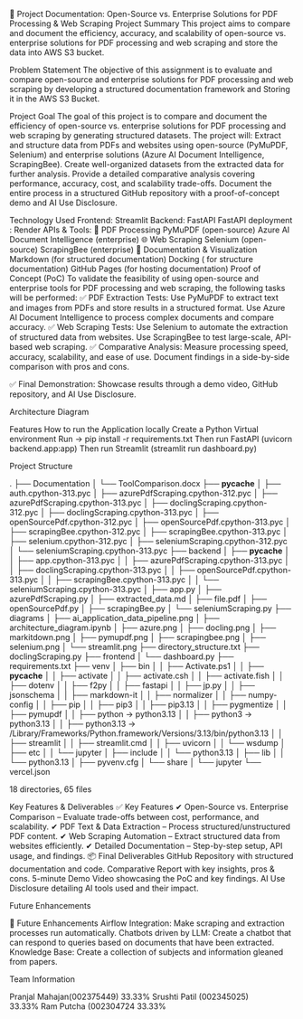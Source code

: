
📌 Project Documentation: Open-Source vs. Enterprise Solutions for PDF Processing & Web Scraping
 Project Summary
This project aims to compare and document the efficiency, accuracy, and scalability of open-source vs. enterprise solutions for PDF processing and web scraping and store the data into AWS S3 bucket.

 Problem Statement
The objective of this assignment is to evaluate and compare open-source and enterprise solutions for PDF processing and web scraping by developing a structured documentation framework and Storing it in the AWS S3 Bucket.


 Project Goal
The goal of this project is to compare and document the efficiency of open-source vs. enterprise solutions for PDF processing and web scraping by generating structured datasets. The project will:
Extract and structure data from PDFs and websites using open-source (PyMuPDF, Selenium) and enterprise solutions (Azure AI Document Intelligence, ScrapingBee).
Create well-organized datasets from the extracted data for further analysis.
Provide a detailed comparative analysis covering performance, accuracy, cost, and scalability trade-offs.
Document the entire process in a structured GitHub repository with a proof-of-concept demo and AI Use Disclosure.

Technology Used
Frontend: Streamlit
Backend: FastAPI
FastAPI  deployment : Render
APIs & Tools:
📄 PDF Processing
PyMuPDF (open-source)
Azure AI Document Intelligence (enterprise)
🌐 Web Scraping
Selenium (open-source)
ScrapingBee (enterprise)
📜 Documentation & Visualization
Markdown (for structured documentation)
Docking ( for structure documentation)
GitHub Pages (for hosting documentation)
 Proof of Concept (PoC)
To validate the feasibility of using open-source and enterprise tools for PDF processing and web scraping, the following tasks will be performed:
✅ PDF Extraction Tests:
Use PyMuPDF to extract text and images from PDFs and store results in a structured format.
Use Azure AI Document Intelligence to process complex documents and compare accuracy.
✅ Web Scraping Tests:
Use Selenium to automate the extraction of structured data from websites.
Use ScrapingBee to test large-scale, API-based web scraping.
✅ Comparative Analysis:
Measure processing speed, accuracy, scalability, and ease of use.
Document findings in a side-by-side comparison with pros and cons.

✅ Final Demonstration:
Showcase results through a demo video, GitHub repository, and AI Use Disclosure.

Architecture Diagram



Features How to run the Application locally
Create a Python Virtual environment
Run -> pip install -r requirements.txt
Then run FastAPI (uvicorn backend.app:app)
Then run Streamlit (streamlit run dashboard.py)


Project Structure

.
├── Documentation
│   └── ToolComparison.docx
├── __pycache__
│   ├── auth.cpython-313.pyc
│   ├── azurePdfScraping.cpython-312.pyc
│   ├── azurePdfScraping.cpython-313.pyc
│   ├── doclingScraping.cpython-312.pyc
│   ├── doclingScraping.cpython-313.pyc
│   ├── openSourcePdf.cpython-312.pyc
│   ├── openSourcePdf.cpython-313.pyc
│   ├── scrapingBee.cpython-312.pyc
│   ├── scrapingBee.cpython-313.pyc
│   ├── selenium.cpython-312.pyc
│   ├── seleniumScraping.cpython-312.pyc
│   └── seleniumScraping.cpython-313.pyc
├── backend
│   ├── __pycache__
│   │   ├── app.cpython-313.pyc
│   │   ├── azurePdfScraping.cpython-313.pyc
│   │   ├── doclingScraping.cpython-313.pyc
│   │   ├── openSourcePdf.cpython-313.pyc
│   │   ├── scrapingBee.cpython-313.pyc
│   │   └── seleniumScraping.cpython-313.pyc
│   ├── app.py
│   ├── azurePdfScraping.py
│   ├── extracted_data.md
│   ├── file.pdf
│   ├── openSourcePdf.py
│   ├── scrapingBee.py
│   └── seleniumScraping.py
├── diagrams
│   ├── ai_application_data_pipeline.png
│   ├── architecture_diagram.ipynb
│   ├── azure.png
│   ├── docling.png
│   ├── markitdown.png
│   ├── pymupdf.png
│   ├── scrapingbee.png
│   ├── selenium.png
│   └── streamlit.png
├── directory_structure.txt
├── doclingScraping.py
├── frontend
│   └── dashboard.py
├── requirements.txt
├── venv
│   ├── bin
│   │   ├── Activate.ps1
│   │   ├── __pycache__
│   │   ├── activate
│   │   ├── activate.csh
│   │   ├── activate.fish
│   │   ├── dotenv
│   │   ├── f2py
│   │   ├── fastapi
│   │   ├── jp.py
│   │   ├── jsonschema
│   │   ├── markdown-it
│   │   ├── normalizer
│   │   ├── numpy-config
│   │   ├── pip
│   │   ├── pip3
│   │   ├── pip3.13
│   │   ├── pygmentize
│   │   ├── pymupdf
│   │   ├── python -> python3.13
│   │   ├── python3 -> python3.13
│   │   ├── python3.13 -> /Library/Frameworks/Python.framework/Versions/3.13/bin/python3.13
│   │   ├── streamlit
│   │   ├── streamlit.cmd
│   │   ├── uvicorn
│   │   └── wsdump
│   ├── etc
│   │   └── jupyter
│   ├── include
│   │   └── python3.13
│   ├── lib
│   │   └── python3.13
│   ├── pyvenv.cfg
│   └── share
│       └── jupyter
└── vercel.json

18 directories, 65 files



Key Features & Deliverables
✅ Key Features
✔ Open-Source vs. Enterprise Comparison – Evaluate trade-offs between cost, performance, and scalability.
 ✔ PDF Text & Data Extraction – Process structured/unstructured PDF content.
 ✔ Web Scraping Automation – Extract structured data from websites efficiently.
 ✔ Detailed Documentation – Step-by-step setup, API usage, and findings.
📦 Final Deliverables
GitHub Repository with structured documentation and code.
Comparative Report with key insights, pros & cons.
5-minute Demo Video showcasing the PoC and key findings.
AI Use Disclosure detailing AI tools used and their impact.

Future Enhancements

🚀 Future Enhancements
Airflow Integration: Make scraping and extraction processes run automatically.
Chatbots driven by LLM: Create a chatbot that can respond to queries based on documents that have been extracted.
Knowledge Base: Create a collection of subjects and information gleaned from papers.

Team Information

Pranjal Mahajan(002375449)
33.33%
Srushti Patil (002345025)  
33.33%
Ram Putcha (002304724
33.33%



